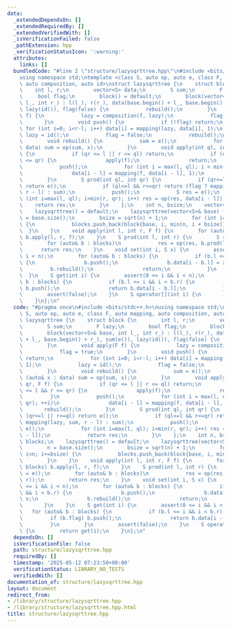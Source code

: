 ```yaml
---
data:
  _extendedDependsOn: []
  _extendedRequiredBy: []
  _extendedVerifiedWith: []
  _isVerificationFailed: false
  _pathExtension: hpp
  _verificationStatusIcon: ':warning:'
  attributes:
    links: []
  bundledCode: "#line 2 \"structure/lazysqrttree.hpp\"\n#include <bits/stdc++.h>\n\
    using namespace std;\ntemplate <class S, auto op, auto e, class F, auto mapping,\
    \ auto composition, auto id>\nstruct lazysqrttree {\n    struct block {\n    \
    \    int l, r;\n        vector<S> data;\n        S sum;\n        F lazy;\n   \
    \     bool flag;\n        block() = default;\n        block(vector<S>& base, int\
    \ l_, int r_) : l(l_), r(r_), data(base.begin() + l_, base.begin() + r_), sum(e()),\
    \ lazy(id()), flag(false) {\n            rebuild();\n        }\n        void apply(F\
    \ f) {\n            lazy = composition(f, lazy);\n            flag = true;\n \
    \       }\n        void push() {\n            if (!flag) return;\n           \
    \ for (int i=0; i<r-l; i++) data[i] = mapping(lazy, data[i], 1);\n           \
    \ lazy = id();\n            flag = false;\n            rebuild();\n        }\n\
    \        void rebuild() {\n            sum = e();\n            for (auto& x :\
    \ data) sum = op(sum, x);\n        }\n        void apply(int ql, int qr, F f)\
    \ {\n            if (qr <= l || r <= ql) return;\n            if (ql <= l && r\
    \ <= qr) {\n                apply(f);\n                return;\n            }\n\
    \            push();\n            for (int i = max(l, ql); i < min(r, qr); ++i)\n\
    \                data[i - l] = mapping(f, data[i - l], 1);\n            rebuild();\n\
    \        }\n        S prod(int ql, int qr) {\n            if (qr<=l || r<=ql)\
    \ return e();\n            if (ql<=l && r<=qr) return (flag ? mapping(lazy, sum,\
    \ r - l) : sum);\n            push();\n            S res = e();\n            for\
    \ (int i=max(l, ql); i<min(r, qr); i++) res = op(res, data[i - l]);\n        \
    \    return res;\n        }\n    };\n    int n, bsize;\n    vector<block> blocks;\n\
    \    lazysqrttree() = default;\n    lazysqrttree(vector<S>& base) {\n        n\
    \ = base.size();\n        bsize = sqrt(n) + 1;\n        for (int i=0; i<n; i+=bsize)\
    \ {\n            blocks.push_back(block{base, i, min(n, i + bsize)});\n      \
    \  }\n    }\n    void apply(int l, int r, F f) {\n        for (auto& b : blocks)\
    \ b.apply(l, r, f);\n    }\n    S prod(int l, int r) {\n        S res = e();\n\
    \        for (auto& b : blocks)\n            res = op(res, b.prod(l, r));\n  \
    \      return res;\n    }\n    void set(int i, S x) {\n        assert(0 <= i &&\
    \ i < n);\n        for (auto& b : blocks) {\n            if (b.l <= i && i < b.r)\
    \ {\n                b.push();\n                b.data[i - b.l] = x;\n       \
    \         b.rebuild();\n                return;\n            }\n        }\n  \
    \  }\n    S get(int i) {\n        assert(0 <= i && i < n);\n        for (auto&\
    \ b : blocks) {\n            if (b.l <= i && i < b.r) {\n                if (b.flag)\
    \ b.push();\n                return b.data[i - b.l];\n            }\n        }\n\
    \        assert(false);\n    }\n    S operator[](int i) {\n        return get(i);\n\
    \    }\n};\n"
  code: "#pragma once\n#include <bits/stdc++.h>\nusing namespace std;\ntemplate <class\
    \ S, auto op, auto e, class F, auto mapping, auto composition, auto id>\nstruct\
    \ lazysqrttree {\n    struct block {\n        int l, r;\n        vector<S> data;\n\
    \        S sum;\n        F lazy;\n        bool flag;\n        block() = default;\n\
    \        block(vector<S>& base, int l_, int r_) : l(l_), r(r_), data(base.begin()\
    \ + l_, base.begin() + r_), sum(e()), lazy(id()), flag(false) {\n            rebuild();\n\
    \        }\n        void apply(F f) {\n            lazy = composition(f, lazy);\n\
    \            flag = true;\n        }\n        void push() {\n            if (!flag)\
    \ return;\n            for (int i=0; i<r-l; i++) data[i] = mapping(lazy, data[i],\
    \ 1);\n            lazy = id();\n            flag = false;\n            rebuild();\n\
    \        }\n        void rebuild() {\n            sum = e();\n            for\
    \ (auto& x : data) sum = op(sum, x);\n        }\n        void apply(int ql, int\
    \ qr, F f) {\n            if (qr <= l || r <= ql) return;\n            if (ql\
    \ <= l && r <= qr) {\n                apply(f);\n                return;\n   \
    \         }\n            push();\n            for (int i = max(l, ql); i < min(r,\
    \ qr); ++i)\n                data[i - l] = mapping(f, data[i - l], 1);\n     \
    \       rebuild();\n        }\n        S prod(int ql, int qr) {\n            if\
    \ (qr<=l || r<=ql) return e();\n            if (ql<=l && r<=qr) return (flag ?\
    \ mapping(lazy, sum, r - l) : sum);\n            push();\n            S res =\
    \ e();\n            for (int i=max(l, ql); i<min(r, qr); i++) res = op(res, data[i\
    \ - l]);\n            return res;\n        }\n    };\n    int n, bsize;\n    vector<block>\
    \ blocks;\n    lazysqrttree() = default;\n    lazysqrttree(vector<S>& base) {\n\
    \        n = base.size();\n        bsize = sqrt(n) + 1;\n        for (int i=0;\
    \ i<n; i+=bsize) {\n            blocks.push_back(block{base, i, min(n, i + bsize)});\n\
    \        }\n    }\n    void apply(int l, int r, F f) {\n        for (auto& b :\
    \ blocks) b.apply(l, r, f);\n    }\n    S prod(int l, int r) {\n        S res\
    \ = e();\n        for (auto& b : blocks)\n            res = op(res, b.prod(l,\
    \ r));\n        return res;\n    }\n    void set(int i, S x) {\n        assert(0\
    \ <= i && i < n);\n        for (auto& b : blocks) {\n            if (b.l <= i\
    \ && i < b.r) {\n                b.push();\n                b.data[i - b.l] =\
    \ x;\n                b.rebuild();\n                return;\n            }\n \
    \       }\n    }\n    S get(int i) {\n        assert(0 <= i && i < n);\n     \
    \   for (auto& b : blocks) {\n            if (b.l <= i && i < b.r) {\n       \
    \         if (b.flag) b.push();\n                return b.data[i - b.l];\n   \
    \         }\n        }\n        assert(false);\n    }\n    S operator[](int i)\
    \ {\n        return get(i);\n    }\n};\n"
  dependsOn: []
  isVerificationFile: false
  path: structure/lazysqrttree.hpp
  requiredBy: []
  timestamp: '2025-05-12 07:23:50+00:00'
  verificationStatus: LIBRARY_NO_TESTS
  verifiedWith: []
documentation_of: structure/lazysqrttree.hpp
layout: document
redirect_from:
- /library/structure/lazysqrttree.hpp
- /library/structure/lazysqrttree.hpp.html
title: structure/lazysqrttree.hpp
---
```

